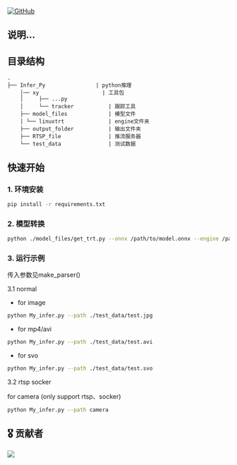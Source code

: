 <a align="left">
  <a href="https://github.com/XianYang2547">
    <img src="https://img.shields.io/badge/Author-@XianYang-000000.svg?logo=GitHub" alt="GitHub">
  </a>
</a>

## 说明...

## 目录结构
```
.
├── Infer_Py                | python推理
    │── xy                    | 工具包
    │     ├── ...py             
    │     └── tracker           | 跟踪工具
    ├── model_files             | 模型文件
    │ └── linuxtrt              | engine文件夹
    ├── output_folder           | 输出文件夹
    ├── RTSP_file               | 推流服务器
    └── test_data               | 测试数据
```
## 快速开始
### 1. 环境安装
```bash
pip install -r requirements.txt
```
### 2. 模型转换
```bash
python ./model_files/get_trt.py --onnx /path/to/model.onnx --engine /path/to/model.plan --use_fp16_mode True
```

### 3. 运行示例
传入参数见make_parser()

3.1 normal
 - for image 
```bash
python My_infer.py --path ./test_data/test.jpg
```
 - for mp4/avi
```bash
python My_infer.py --path ./test_data/test.avi
```
 - for svo
```bash
python My_infer.py --path ./test_data/test.svo
```
3.2 rtsp socker

for camera (only support rtsp、socker)
```bash
python My_infer.py --path camera
```

## 🎖 贡献者
<a href="https://github.com/XianYang2547/Internship-Item/graphs/contributors">
  <img src="https://contrib.rocks/image?repo=XianYang2547/Internship-Item" />
</a>

